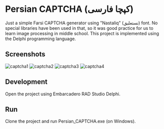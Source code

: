 # Persian CAPTCHA (کپچا فارسی)

Just a simple Farsi CAPTCHA generator using "Nastaliq" (نستعلیق) font. No special libraries have been used in that, so it was good practice for us to learn image processing in middle school. This project is implemented using the Delphi programming language.

## Screenshots

![captcha1](https://user-images.githubusercontent.com/7780269/46572570-3e758780-c995-11e8-860c-6ae1afb2eeb6.JPG)
![captcha2](https://user-images.githubusercontent.com/7780269/46572571-3f0e1e00-c995-11e8-8252-22d9877d5c36.JPG)
![captcha3](https://user-images.githubusercontent.com/7780269/46572572-3f0e1e00-c995-11e8-844d-3bf8d46105d6.JPG)
![captcha4](https://user-images.githubusercontent.com/7780269/46572573-3f0e1e00-c995-11e8-9683-9655ed667572.JPG)

## Development

Open the project using Embarcadero RAD Studio Delphi.

## Run

Clone the project and run Persian_CAPTCHA.exe (on Windows).

